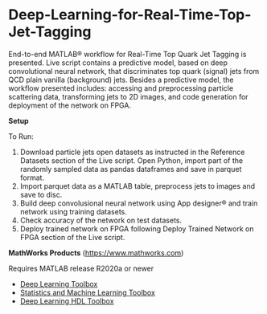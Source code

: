 # Deep-Learning-for-Real-Time-Top-Jet-Tagging
End-to-end MATLAB&reg; workflow for Real-Time Top Quark Jet Tagging is presented. 
Live script contains a predictive model, based on deep convolutional 
neural network, that discriminates top quark (signal) jets from QCD plain 
vanilla (background) jets. Besides a predictive model, the workflow presented 
includes: accessing and preprocessing particle scattering data, transforming 
jets to 2D images, and code generation for deployment of the network on FPGA. 

**Setup**

To Run:
1. Download particle jets open datasets as instructed in the Reference Datasets section of
the Live script. Open Python, import part of the randomly sampled data as pandas 
dataframes and save in parquet format.
2. Import parquet data as a MATLAB table, preprocess jets to images and save to disc.
3. Build deep convolusional neural network using App designer&reg; and train network
using training datasets.
4. Check accuracy of the network on test datasets.
5. Deploy trained network on FPGA following Deploy Trained Network on FPGA section of the Live script.

**MathWorks Products** (https://www.mathworks.com)

Requires MATLAB release R2020a or newer
* [Deep Learning Toolbox](https://www.mathworks.com/products/deep-learning.html)
* [Statistics and Machine Learning Toolbox](https://www.mathworks.com/products/statistics.html)
* [Deep Learning HDL Toolbox](https://www.mathworks.com/products/deep-learning-hdl.html)
